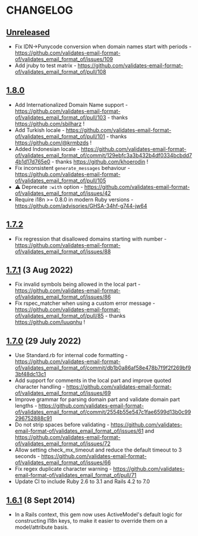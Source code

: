 # CHANGELOG

## [Unreleased]

* Fix IDN->Punycode conversion when domain names start with periods - https://github.com/validates-email-format-of/validates_email_format_of/issues/109
* Add jruby to test matrix - https://github.com/validates-email-format-of/validates_email_format_of/pull/108

[Unreleased]: https://github.com/validates-email-format-of/validates_email_format_of/compare/v1.8.0...master

## [1.8.0]

* Add Internationalized Domain Name support - https://github.com/validates-email-format-of/validates_email_format_of/pull/103 - thanks https://github.com/sbilharz !
* Add Turkish locale - https://github.com/validates-email-format-of/validates_email_format_of/pull/101 - thanks https://github.com/@krmbzds !
* Added Indonesian locale - https://github.com/validates-email-format-of/validates_email_format_of/commit/129ebfc3a3b432b4df0334bcbdd74b1d17d765e0 - thanks https://github.com/khoerodin !
* Fix inconsistent `generate_messages` behaviour - https://github.com/validates-email-format-of/validates_email_format_of/pull/105
* ⚠️ Deprecate `:with` option - https://github.com/validates-email-format-of/validates_email_format_of/issues/42
* Require i18n >= 0.8.0 in modern Ruby versions - https://github.com/advisories/GHSA-34hf-g744-jw64

[1.8.0]: https://github.com/validates-email-format-of/validates_email_format_of/compare/v1.7.2...master

## [1.7.2]

* Fix regression that disallowed domains starting with number - https://github.com/validates-email-format-of/validates_email_format_of/issues/88

[1.7.2]: https://github.com/validates-email-format-of/validates_email_format_of/compare/v1.7.1...v1.7.2

## [1.7.1] (3 Aug 2022)

* Fix invalid symbols being allowed in the local part - https://github.com/validates-email-format-of/validates_email_format_of/issues/86
* Fix rspec_matcher when using a custom error message - https://github.com/validates-email-format-of/validates_email_format_of/pull/85 - thanks https://github.com/luuqnhu !

[1.7.1]: https://github.com/validates-email-format-of/validates_email_format_of/compare/v1.7.0...v1.7.1

## [1.7.0] (29 July 2022)

* Use Standard.rb for internal code formatting - https://github.com/validates-email-format-of/validates_email_format_of/commit/db1b0a86af58e478b7f9f2f269bf93bf48dc13c1
* Add support for comments in the local part and improve quoted character handling - https://github.com/validates-email-format-of/validates_email_format_of/issues/69
* Improve grammar for parsing domain part and validate domain part lengths - https://github.com/validates-email-format-of/validates_email_format_of/commit/2554b55e547c1fae6599d13b0c99296752888c91
* Do not strip spaces before validating - https://github.com/validates-email-format-of/validates_email_format_of/issues/61 and https://github.com/validates-email-format-of/validates_email_format_of/issues/72
* Allow setting check_mx_timeout and reduce the default timeout to 3 seconds - https://github.com/validates-email-format-of/validates_email_format_of/issues/66
* Fix regex duplicate character warning - https://github.com/validates-email-format-of/validates_email_format_of/pull/71
* Update CI to include Ruby 2.6 to 3.1 and Rails 4.2 to 7.0

[1.7.0]: https://github.com/validates-email-format-of/validates_email_format_of/compare/v1.6.1...v1.7.0
## [1.6.1] (8 Sept 2014)

* In a Rails context, this gem now uses ActiveModel's default logic for constructing I18n keys, to make it easier to override them on a model/attribute basis.

[1.6.1]: https://github.com/validates-email-format-of/validates_email_format_of/compare/v1.6.0...v1.6.1
